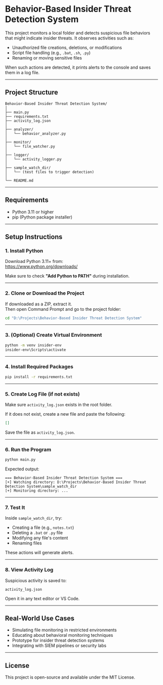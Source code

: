 # Behavior-Based Insider Threat Detection System

This project monitors a local folder and detects suspicious file behaviors that might indicate insider threats. It observes activities such as:

- Unauthorized file creations, deletions, or modifications
- Script file handling (e.g., `.bat`, `.sh`, `.py`)
- Renaming or moving sensitive files

When such actions are detected, it prints alerts to the console and saves them in a log file.

---

## Project Structure

```
Behavior-Based Insider Threat Detection System/
│
├── main.py
├── requirements.txt
├── activity_log.json
│
├── analyzer/
│   └── behavior_analyzer.py
│
├── monitor/
│   └── file_watcher.py
│
├── logger/
│   └── activity_logger.py
│
├── sample_watch_dir/
│   └── (test files to trigger detection)
│
└── README.md
```

---

## Requirements

- Python 3.11 or higher  
- pip (Python package installer)  

---

## Setup Instructions

### 1. Install Python

Download Python 3.11+ from:  
https://www.python.org/downloads/

Make sure to check **"Add Python to PATH"** during installation.

---

### 2. Clone or Download the Project

If downloaded as a ZIP, extract it.  
Then open Command Prompt and go to the project folder:

```bash
cd "D:\Projects\Behavior-Based Insider Threat Detection System"
```

---

### 3. (Optional) Create Virtual Environment

```bash
python -m venv insider-env
insider-env\Scripts\activate
```

---

### 4. Install Required Packages

```bash
pip install -r requirements.txt
```

---

### 5. Create Log File (if not exists)

Make sure `activity_log.json` exists in the root folder.

If it does not exist, create a new file and paste the following:

```json
[]
```

Save the file as `activity_log.json`.

---

### 6. Run the Program

```bash
python main.py
```

Expected output:

```
=== Behavior-Based Insider Threat Detection System ===
[+] Watching directory: D:\Projects\Behavior-Based Insider Threat Detection System\sample_watch_dir
[+] Monitoring directory: ...
```

---

### 7. Test It

Inside `sample_watch_dir`, try:

- Creating a file (e.g., `notes.txt`)
- Deleting a `.bat` or `.py` file
- Modifying any file's content
- Renaming files

These actions will generate alerts.

---

### 8. View Activity Log

Suspicious activity is saved to:

```
activity_log.json
```

Open it in any text editor or VS Code.

---

## Real-World Use Cases

- Simulating file monitoring in restricted environments
- Educating about behavioral monitoring techniques
- Prototype for insider threat detection systems
- Integrating with SIEM pipelines or security labs

---

## License

This project is open-source and available under the MIT License.

